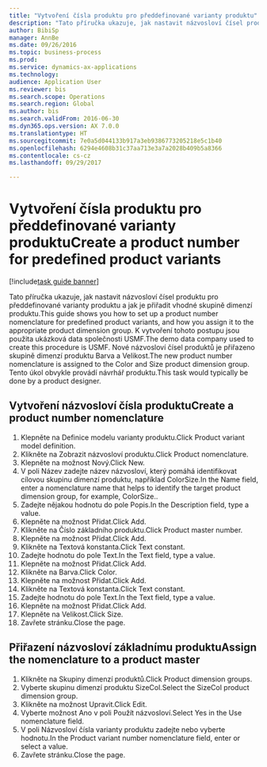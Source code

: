 ```yaml
--- 
title: "Vytvoření čísla produktu pro předdefinované varianty produktu"
description: "Tato příručka ukazuje, jak nastavit názvosloví čísel produktu pro předdefinované varianty produktu a jak je přiřadit vhodné skupině dimenzí produktu."
author: BibiSp
manager: AnnBe
ms.date: 09/26/2016
ms.topic: business-process
ms.prod: 
ms.service: dynamics-ax-applications
ms.technology: 
audience: Application User
ms.reviewer: bis
ms.search.scope: Operations
ms.search.region: Global
ms.author: bis
ms.search.validFrom: 2016-06-30
ms.dyn365.ops.version: AX 7.0.0
ms.translationtype: HT
ms.sourcegitcommit: 7e0a5d044133b917a3eb9386773205218e5c1b40
ms.openlocfilehash: 6294e4608b31c37aa713e3a7a2028b409b5a8366
ms.contentlocale: cs-cz
ms.lasthandoff: 09/29/2017

---
```

# <a name="create-a-product-number-for-predefined-product-variants"></a><span data-ttu-id="065b5-103">Vytvoření čísla produktu pro předdefinované varianty produktu</span><span class="sxs-lookup"><span data-stu-id="065b5-103">Create a product number for predefined product variants</span></span>

[!include[task guide banner](../../includes/task-guide-banner.md)]

<span data-ttu-id="065b5-104">Tato příručka ukazuje, jak nastavit názvosloví čísel produktu pro předdefinované varianty produktu a jak je přiřadit vhodné skupině dimenzí produktu.</span><span class="sxs-lookup"><span data-stu-id="065b5-104">This guide shows you how to set up a product number nomenclature for predefined product variants, and how you assign it to the appropriate product dimension group.</span></span> <span data-ttu-id="065b5-105">K vytvoření tohoto postupu jsou použita ukázková data společnosti USMF.</span><span class="sxs-lookup"><span data-stu-id="065b5-105">The demo data company used to create this procedure is USMF.</span></span> <span data-ttu-id="065b5-106">Nové názvosloví čísel produktů je přiřazeno skupině dimenzí produktu Barva a Velikost.</span><span class="sxs-lookup"><span data-stu-id="065b5-106">The new product number nomenclature is assigned to the Color and Size product dimension group.</span></span> <span data-ttu-id="065b5-107">Tento úkol obvykle provádí návrhář produktu.</span><span class="sxs-lookup"><span data-stu-id="065b5-107">This task would typically be done by a product designer.</span></span>


## <a name="create-a-product-number-nomenclature"></a><span data-ttu-id="065b5-108">Vytvoření názvosloví čísla produktu</span><span class="sxs-lookup"><span data-stu-id="065b5-108">Create a product number nomenclature</span></span>
1. <span data-ttu-id="065b5-109">Klepněte na Definice modelu varianty produktu.</span><span class="sxs-lookup"><span data-stu-id="065b5-109">Click Product variant model definition.</span></span>
2. <span data-ttu-id="065b5-110">Klikněte na Zobrazit názvosloví produktu.</span><span class="sxs-lookup"><span data-stu-id="065b5-110">Click Product nomenclature.</span></span>
3. <span data-ttu-id="065b5-111">Klepněte na možnost Nový.</span><span class="sxs-lookup"><span data-stu-id="065b5-111">Click New.</span></span>
4. <span data-ttu-id="065b5-112">V poli Název zadejte název názvosloví, který pomáhá identifikovat cílovou skupinu dimenzí produktu, například ColorSize.</span><span class="sxs-lookup"><span data-stu-id="065b5-112">In the Name field, enter a nomenclature name that helps to identify the target product dimension group, for example, ColorSize..</span></span>
5. <span data-ttu-id="065b5-113">Zadejte nějakou hodnotu do pole Popis.</span><span class="sxs-lookup"><span data-stu-id="065b5-113">In the Description field, type a value.</span></span>
6. <span data-ttu-id="065b5-114">Klepněte na možnost Přidat.</span><span class="sxs-lookup"><span data-stu-id="065b5-114">Click Add.</span></span>
7. <span data-ttu-id="065b5-115">Klikněte na Číslo základního produktu.</span><span class="sxs-lookup"><span data-stu-id="065b5-115">Click Product master number.</span></span>
8. <span data-ttu-id="065b5-116">Klepněte na možnost Přidat.</span><span class="sxs-lookup"><span data-stu-id="065b5-116">Click Add.</span></span>
9. <span data-ttu-id="065b5-117">Klikněte na Textová konstanta.</span><span class="sxs-lookup"><span data-stu-id="065b5-117">Click Text constant.</span></span>
10. <span data-ttu-id="065b5-118">Zadejte hodnotu do pole Text.</span><span class="sxs-lookup"><span data-stu-id="065b5-118">In the Text field, type a value.</span></span>
11. <span data-ttu-id="065b5-119">Klepněte na možnost Přidat.</span><span class="sxs-lookup"><span data-stu-id="065b5-119">Click Add.</span></span>
12. <span data-ttu-id="065b5-120">Klikněte na Barva.</span><span class="sxs-lookup"><span data-stu-id="065b5-120">Click Color.</span></span>
13. <span data-ttu-id="065b5-121">Klepněte na možnost Přidat.</span><span class="sxs-lookup"><span data-stu-id="065b5-121">Click Add.</span></span>
14. <span data-ttu-id="065b5-122">Klikněte na Textová konstanta.</span><span class="sxs-lookup"><span data-stu-id="065b5-122">Click Text constant.</span></span>
15. <span data-ttu-id="065b5-123">Zadejte hodnotu do pole Text.</span><span class="sxs-lookup"><span data-stu-id="065b5-123">In the Text field, type a value.</span></span>
16. <span data-ttu-id="065b5-124">Klepněte na možnost Přidat.</span><span class="sxs-lookup"><span data-stu-id="065b5-124">Click Add.</span></span>
17. <span data-ttu-id="065b5-125">Klepněte na Velikost.</span><span class="sxs-lookup"><span data-stu-id="065b5-125">Click Size.</span></span>
18. <span data-ttu-id="065b5-126">Zavřete stránku.</span><span class="sxs-lookup"><span data-stu-id="065b5-126">Close the page.</span></span>

## <a name="assign-the-nomenclature-to-a-product-master"></a><span data-ttu-id="065b5-127">Přiřazení názvosloví základnímu produktu</span><span class="sxs-lookup"><span data-stu-id="065b5-127">Assign the nomenclature to a product master</span></span>
1. <span data-ttu-id="065b5-128">Klikněte na Skupiny dimenzí produktů.</span><span class="sxs-lookup"><span data-stu-id="065b5-128">Click Product dimension groups.</span></span>
2. <span data-ttu-id="065b5-129">Vyberte skupinu dimenzí produktu SizeCol.</span><span class="sxs-lookup"><span data-stu-id="065b5-129">Select the SizeCol product dimension group.</span></span>
3. <span data-ttu-id="065b5-130">Klikněte na možnost Upravit.</span><span class="sxs-lookup"><span data-stu-id="065b5-130">Click Edit.</span></span>
4. <span data-ttu-id="065b5-131">Vyberte možnost Ano v poli Použít názvosloví.</span><span class="sxs-lookup"><span data-stu-id="065b5-131">Select Yes in the Use nomenclature field.</span></span>
5. <span data-ttu-id="065b5-132">V poli Názvosloví čísla varianty produktu zadejte nebo vyberte hodnotu.</span><span class="sxs-lookup"><span data-stu-id="065b5-132">In the Product variant number nomenclature field, enter or select a value.</span></span>
6. <span data-ttu-id="065b5-133">Zavřete stránku.</span><span class="sxs-lookup"><span data-stu-id="065b5-133">Close the page.</span></span>


